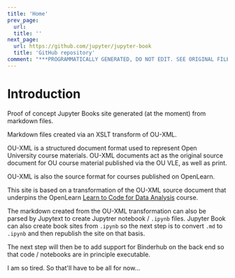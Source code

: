 ```yaml
---
title: 'Home'
prev_page:
  url: 
  title: ''
next_page:
  url: https://github.com/jupyter/jupyter-book
  title: 'GitHub repository'
comment: "***PROGRAMMATICALLY GENERATED, DO NOT EDIT. SEE ORIGINAL FILES IN /content***"
---
```

# Introduction

Proof of concept Jupyter Books site generated (at the moment) from markdown files.

Markdown files created via an XSLT transform of OU-XML.

OU-XML is a structured document format used to represent Open University course materials. OU-XML documents act as the original source document for OU course material published via the OU VLE, as well as print.

OU-XML is also the source format for courses published on OpenLearn.

This site is based on a transformation of the OU-XML source document that underpins the OpenLearn [Learn to Code for Data Analysis](https://www.open.edu/openlearn/ocw/course/view.php?id=4762) course.

The markdown created from the OU-XML transformation can also be parsed by Jupytext to create Jupytrer notebook / `.ipynb` files. Jupyter Book can also create book sites from `.ipynb` so the next step is to convert `.md` to `.ipynb` and then republish the site on that basis.

The next step will then be to add support for Binderhub on the back end so that code / notebooks are in principle executable.

I am so tired. So that'll have to be all for now...